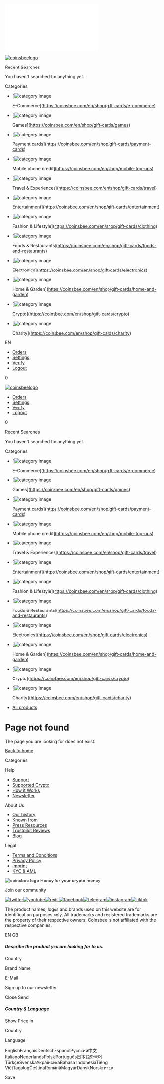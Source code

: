 ![](//matomo.coinsbee.com/matomo.php?idsite=5&rec=1)

[![coinsbeelogo](https://cdn.coinsbee.com/dist/assets/img/coinsbeelogo.svg)](https://coinsbee.com/en/)

Recent Searches

You haven't searched for anything yet.

Categories

* [![category image](https://cdn.coinsbee.com/dist/assets/img/categories/e-commerce.svg)
    
    E-Commerce](https://coinsbee.com/en/shop/gift-cards/e-commerce)
* [![category image](https://cdn.coinsbee.com/dist/assets/img/categories/games.svg)
    
    Games](https://coinsbee.com/en/shop/gift-cards/games)
* [![category image](https://cdn.coinsbee.com/dist/assets/img/categories/payment-cards.svg)
    
    Payment cards](https://coinsbee.com/en/shop/gift-cards/payment-cards)
* [![category image](https://cdn.coinsbee.com/dist/assets/img/categories/mobile-recharge.svg)
    
    Mobile phone credit](https://coinsbee.com/en/shop/mobile-top-ups)
* [![category image](https://cdn.coinsbee.com/dist/assets/img/categories/travel.svg)
    
    Travel & Experiences](https://coinsbee.com/en/shop/gift-cards/travel)
* [![category image](https://cdn.coinsbee.com/dist/assets/img/categories/entertainment.svg)
    
    Entertainment](https://coinsbee.com/en/shop/gift-cards/entertainment)
* [![category image](https://cdn.coinsbee.com/dist/assets/img/categories/clothing.svg)
    
    Fashion & Lifestyle](https://coinsbee.com/en/shop/gift-cards/clothing)
* [![category image](https://cdn.coinsbee.com/dist/assets/img/categories/foods-and-restaurants.svg)
    
    Foods & Restaurants](https://coinsbee.com/en/shop/gift-cards/foods-and-restaurants)
* [![category image](https://cdn.coinsbee.com/dist/assets/img/categories/electronics.svg)
    
    Electronics](https://coinsbee.com/en/shop/gift-cards/electronics)
* [![category image](https://cdn.coinsbee.com/dist/assets/img/categories/home-and-garden.svg)
    
    Home & Garden](https://coinsbee.com/en/shop/gift-cards/home-and-garden)
* [![category image](https://cdn.coinsbee.com/dist/assets/img/categories/crypto.svg)
    
    Crypto](https://coinsbee.com/en/shop/gift-cards/crypto)
* [![category image](https://cdn.coinsbee.com/dist/assets/img/categories/charity.svg)
    
    Charity](https://coinsbee.com/en/shop/gift-cards/charity)

EN

[](https://coinsbee.com/en/login/)

[](#)

* [Orders](https://coinsbee.com/en/settings/#orders)
* [Settings](https://coinsbee.com/en/settings/#settings)
* [Verify](https://coinsbee.com/en/settings/#verify)
* [Logout](#)

0

[](https://coinsbee.com/en/shop)

[![coinsbeelogo](https://cdn.coinsbee.com/dist/assets/img/coinsbeelogo.svg)](https://coinsbee.com/en/)

[](https://coinsbee.com/en/login/)

[](#)

* [Orders](https://coinsbee.com/en/settings/#orders)
* [Settings](https://coinsbee.com/en/settings/#settings)
* [Verify](https://coinsbee.com/en/settings/#verify)
* [Logout](#)

0

[](https://coinsbee.com/en/shop)

Recent Searches

You haven't searched for anything yet.

Categories

* [![category image](https://cdn.coinsbee.com/dist/assets/img/categories/e-commerce.svg)
    
    E-Commerce](https://coinsbee.com/en/shop/gift-cards/e-commerce)
* [![category image](https://cdn.coinsbee.com/dist/assets/img/categories/games.svg)
    
    Games](https://coinsbee.com/en/shop/gift-cards/games)
* [![category image](https://cdn.coinsbee.com/dist/assets/img/categories/payment-cards.svg)
    
    Payment cards](https://coinsbee.com/en/shop/gift-cards/payment-cards)
* [![category image](https://cdn.coinsbee.com/dist/assets/img/categories/mobile-recharge.svg)
    
    Mobile phone credit](https://coinsbee.com/en/shop/mobile-top-ups)
* [![category image](https://cdn.coinsbee.com/dist/assets/img/categories/travel.svg)
    
    Travel & Experiences](https://coinsbee.com/en/shop/gift-cards/travel)
* [![category image](https://cdn.coinsbee.com/dist/assets/img/categories/entertainment.svg)
    
    Entertainment](https://coinsbee.com/en/shop/gift-cards/entertainment)
* [![category image](https://cdn.coinsbee.com/dist/assets/img/categories/clothing.svg)
    
    Fashion & Lifestyle](https://coinsbee.com/en/shop/gift-cards/clothing)
* [![category image](https://cdn.coinsbee.com/dist/assets/img/categories/foods-and-restaurants.svg)
    
    Foods & Restaurants](https://coinsbee.com/en/shop/gift-cards/foods-and-restaurants)
* [![category image](https://cdn.coinsbee.com/dist/assets/img/categories/electronics.svg)
    
    Electronics](https://coinsbee.com/en/shop/gift-cards/electronics)
* [![category image](https://cdn.coinsbee.com/dist/assets/img/categories/home-and-garden.svg)
    
    Home & Garden](https://coinsbee.com/en/shop/gift-cards/home-and-garden)
* [![category image](https://cdn.coinsbee.com/dist/assets/img/categories/crypto.svg)
    
    Crypto](https://coinsbee.com/en/shop/gift-cards/crypto)
* [![category image](https://cdn.coinsbee.com/dist/assets/img/categories/charity.svg)
    
    Charity](https://coinsbee.com/en/shop/gift-cards/charity)

* [All products](https://coinsbee.com/en/shop)

Page not found
==============

The page you are looking for does not exist.

[Back to home](https://coinsbee.com/en/)

Categories

Help

* [Support](https://help.coinsbee.com/en/support/home)
* [Supported Crypto](https://coinsbee.com/en/cryptocurrencies)
* [How it Works](https://coinsbee.com/en/howitworks)
* [Newsletter](https://coinsbee.com/en/newsletter)

About Us

* [Our history](https://coinsbee.com/en/about-us)
* [Known from](https://coinsbee.com/en/knowfromarticles)
* [Press Resources](https://coinsbee.com/en/press-information)
* [Trustpilot Reviews](https://www.trustpilot.com/review/coinsbee.com)
* [Blog](https://blog.coinsbee.com/)

Legal

* [Terms and Conditions](https://coinsbee.com/en/terms-and-privacy)
* [Privacy Policy](https://coinsbee.com/en/terms-and-privacy#privacy-policy)
* [Imprint](https://coinsbee.com/en/imprint)
* [KYC & AML](https://coinsbee.com/en/kyc-aml)

![coinsbee logo](https://cdn.coinsbee.com/dist/assets/img/coinsbeelogo.svg) Honey for your crypto money

Join our community

 [![twitter](https://cdn.coinsbee.com/dist/assets/img/twitter-icon.svg)](https://twitter.com/coinsbee)[![youtube](https://cdn.coinsbee.com/dist/assets/img/youtube-icon.svg)](https://www.youtube.com/channel/UCkZ37X-UMx-8nabO6MHS4ZQ)[![redit](https://cdn.coinsbee.com/dist/assets/img/reddit-icon.svg)](https://www.reddit.com/user/coinsbee_com/)[![facebook](https://cdn.coinsbee.com/dist/assets/img/fb-icon.svg)](https://www.facebook.com/coinsbee)[![telegram](https://cdn.coinsbee.com/dist/assets/img/telegram-icon.svg)](https://t.me/coinsbee)[![instagram](https://cdn.coinsbee.com/dist/assets/img/instagramicon.svg)](https://www.instagram.com/coinsbee/)[![tiktok](https://cdn.coinsbee.com/dist/assets/img/tiktok.svg)](https://www.tiktok.com/@coinsbee)

The product names, logos and brands used on this website are for identification purposes only. All trademarks and registered trademarks are the property of their respective owners. Coinsbee is not affiliated with the respective companies.

EN GB

##### Describe the product you are looking for to us.

Country

Brand Name

E-Mail

 Sign up to our newsletter

Close Send

##### Country & Language

Show Price in

Country

Language

EnglishFrançaisDeutschEspanolРусский中文ItalianoNederlandsPolskiPortuguês日本語한국어TürkçeSvenskaУкраїнськаBahasa IndonesiaTiếng ViệtTagalogČeštinaRomânăMagyarDanskNorskעברית

Save